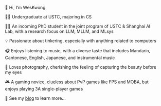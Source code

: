 👋 Hi, I'm WesKwong

👨‍💻 Undergraduate at USTC, majoring in CS

🏃‍➡️ An incoming PhD student in the joint program of USTC & Shanghai AI Lab, with a research focus on LLM, MLLM, and MLsys

💡 Passionate about tinkering, especially with anything related to computers

🎧 Enjoys listening to music, with a diverse taste that includes Mandarin, Cantonese, English, Japanese, and instrumental music

📸 Loves photography, cherishing the feeling of capturing the beauty before my eyes

🎮 A gaming novice, clueless about PvP games like FPS and MOBA, but enjoys playing 3A single-player games

👀 See my [blog](http://blog.weskwong.tech/index.php/about.html) to learn more...
<!---
WesWeei/WesWeei is a ✨ special ✨ repository because its `README.md` (this file) appears on your GitHub profile.
You can click the Preview link to take a look at your changes.
--->
